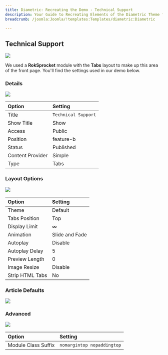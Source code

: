 ```yaml
---
title: Diametric: Recreating the Demo - Technical Support
description: Your Guide to Recreating Elements of the Diametric Theme for Joomla
breadcrumb: /joomla:Joomla/!templates:Templates/diametric:Diametric

---
```


Technical Support
-----
![][demo]

We used a **RokSprocket** module with the **Tabs** layout to make up this area of the front page. You'll find the settings used in our demo below.

### Details
![][demo2]

| Option           | Setting             |  
| :--------------- | :------------------ |  
| Title            | `Technical Support` |  
| Show Title       | Show                |  
| Access           | Public              |  
| Position         | feature-b           |  
| Status           | Published           |  
| Content Provider | Simple              |  
| Type             | Tabs                |  

### Layout Options
![][demo3]

| Option          | Setting        |  
| :-------------- | :------------- |  
| Theme           | Default        |  
| Tabs Position   | Top            |  
| Display Limit   | ∞              |  
| Animation       | Slide and Fade |  
| Autoplay        | Disable        |  
| Autoplay Delay  | 5              |  
| Preview Length  | 0              |  
| Image Resize    | Disable        |  
| Strip HTML Tabs | No             |

### Article Defaults
![][demo4]

### Advanced
![][demo5]

| Option              | Setting                    |  
| :------------------ | :------------------------- |  
| Module Class Suffix | `nomargintop nopaddingtop` |  

[demo]: assets/demo_4.jpeg
[demo2]: assets/technical_1.jpeg
[demo3]: assets/technical_2.jpeg
[demo4]: assets/technical_3.jpeg
[demo5]: assets/technical_4.jpeg